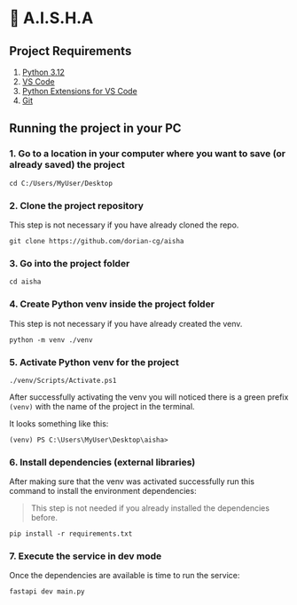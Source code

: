 # 🌷 A.I.S.H.A

## Project Requirements

1. [Python 3.12](https://www.python.org/downloads/release/python-31210/)
2. [VS Code](https://code.visualstudio.com/)
3. [Python Extensions for VS Code](https://marketplace.visualstudio.com/items?itemName=ms-python.python)
4. [Git](https://git-scm.com/downloads)

## Running the project in your PC

### 1. Go to a location in your computer where you want to save (or already saved) the project

```pwsh
cd C:/Users/MyUser/Desktop
```

### 2. Clone the project repository

This step is not necessary if you have already cloned the repo.

```pwsh
git clone https://github.com/dorian-cg/aisha
```

### 3. Go into the project folder

```pwsh
cd aisha
```

### 4. Create Python venv inside the project folder

This step is not necessary if you have already created the venv.

```pwsh
python -m venv ./venv
```

### 5. Activate Python venv for the project

```pwsh
./venv/Scripts/Activate.ps1
```

After successfully activating the venv you will noticed there is a green prefix `(venv)` with the name of the project in the terminal.

It looks something like this:

```pwsh
(venv) PS C:\Users\MyUser\Desktop\aisha>
```

### 6. Install dependencies (external libraries)

After making sure that the venv was activated successfully run this command to install the environment dependencies:

> This step is not needed if you already installed the dependencies before.

```pwsh
pip install -r requirements.txt
```

### 7. Execute the service in dev mode

Once the dependencies are available is time to run the service:

```pwsh
fastapi dev main.py
```
